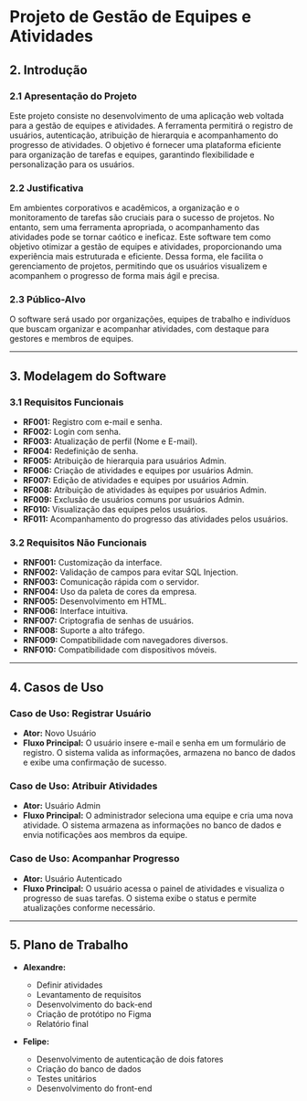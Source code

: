 # Projeto de Gestão de Equipes e Atividades

## 2. Introdução

### 2.1 Apresentação do Projeto
Este projeto consiste no desenvolvimento de uma aplicação web voltada para a gestão de equipes e atividades. A ferramenta permitirá o registro de usuários, autenticação, atribuição de hierarquia e acompanhamento do progresso de atividades. O objetivo é fornecer uma plataforma eficiente para organização de tarefas e equipes, garantindo flexibilidade e personalização para os usuários.

### 2.2 Justificativa
Em ambientes corporativos e acadêmicos, a organização e o monitoramento de tarefas são cruciais para o sucesso de projetos. No entanto, sem uma ferramenta apropriada, o acompanhamento das atividades pode se tornar caótico e ineficaz. Este software tem como objetivo otimizar a gestão de equipes e atividades, proporcionando uma experiência mais estruturada e eficiente. Dessa forma, ele facilita o gerenciamento de projetos, permitindo que os usuários visualizem e acompanhem o progresso de forma mais ágil e precisa.

### 2.3 Público-Alvo
O software será usado por organizações, equipes de trabalho e indivíduos que buscam organizar e acompanhar atividades, com destaque para gestores e membros de equipes.

---

## 3. Modelagem do Software

### 3.1 Requisitos Funcionais

- **RF001:** Registro com e-mail e senha.
- **RF002:** Login com senha.
- **RF003:** Atualização de perfil (Nome e E-mail).
- **RF004:** Redefinição de senha.
- **RF005:** Atribuição de hierarquia para usuários Admin.
- **RF006:** Criação de atividades e equipes por usuários Admin.
- **RF007:** Edição de atividades e equipes por usuários Admin.
- **RF008:** Atribuição de atividades às equipes por usuários Admin.
- **RF009:** Exclusão de usuários comuns por usuários Admin.
- **RF010:** Visualização das equipes pelos usuários.
- **RF011:** Acompanhamento do progresso das atividades pelos usuários.

### 3.2 Requisitos Não Funcionais

- **RNF001:** Customização da interface.
- **RNF002:** Validação de campos para evitar SQL Injection.
- **RNF003:** Comunicação rápida com o servidor.
- **RNF004:** Uso da paleta de cores da empresa.
- **RNF005:** Desenvolvimento em HTML.
- **RNF006:** Interface intuitiva.
- **RNF007:** Criptografia de senhas de usuários.
- **RNF008:** Suporte a alto tráfego.
- **RNF009:** Compatibilidade com navegadores diversos.
- **RNF010:** Compatibilidade com dispositivos móveis.

---

## 4. Casos de Uso

### Caso de Uso: Registrar Usuário
- **Ator:** Novo Usuário
- **Fluxo Principal:** O usuário insere e-mail e senha em um formulário de registro. O sistema valida as informações, armazena no banco de dados e exibe uma confirmação de sucesso.

### Caso de Uso: Atribuir Atividades
- **Ator:** Usuário Admin
- **Fluxo Principal:** O administrador seleciona uma equipe e cria uma nova atividade. O sistema armazena as informações no banco de dados e envia notificações aos membros da equipe.

### Caso de Uso: Acompanhar Progresso
- **Ator:** Usuário Autenticado
- **Fluxo Principal:** O usuário acessa o painel de atividades e visualiza o progresso de suas tarefas. O sistema exibe o status e permite atualizações conforme necessário.

---

## 5. Plano de Trabalho

- **Alexandre:**
  - Definir atividades
  - Levantamento de requisitos
  - Desenvolvimento do back-end
  - Criação de protótipo no Figma
  - Relatório final

- **Felipe:**
  - Desenvolvimento de autenticação de dois fatores
  - Criação do banco de dados
  - Testes unitários
  - Desenvolvimento do front-end
